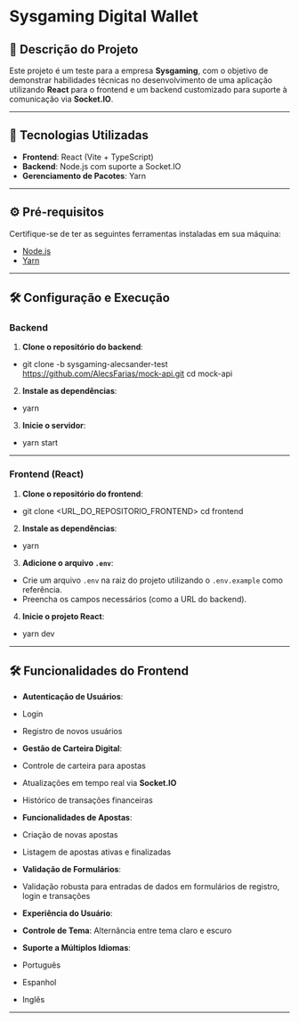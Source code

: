 # Sysgaming Digital Wallet

## 📌 Descrição do Projeto

Este projeto é um teste para a empresa **Sysgaming**, com o objetivo de demonstrar habilidades técnicas no desenvolvimento de uma aplicação utilizando **React** para o frontend e um backend customizado para suporte à comunicação via **Socket.IO**.

---

## 🚀 Tecnologias Utilizadas

- **Frontend**: React (Vite + TypeScript)
- **Backend**: Node.js com suporte a Socket.IO
- **Gerenciamento de Pacotes**: Yarn

---

## ⚙️ Pré-requisitos

Certifique-se de ter as seguintes ferramentas instaladas em sua máquina:

- [Node.js](https://nodejs.org/)
- [Yarn](https://classic.yarnpkg.com/)

---

## 🛠️ Configuração e Execução

### Backend

1. **Clone o repositório do backend**:

- git clone -b sysgaming-alecsander-test https://github.com/AlecsFarias/mock-api.git cd mock-api

2. **Instale as dependências**:

- yarn

3. **Inicie o servidor**:

- yarn start

---

### Frontend (React)

1. **Clone o repositório do frontend**:

- git clone <URL_DO_REPOSITORIO_FRONTEND> cd frontend

2. **Instale as dependências**:

- yarn

3. **Adicione o arquivo `.env`**:

- Crie um arquivo `.env` na raiz do projeto utilizando o `.env.example` como referência.
- Preencha os campos necessários (como a URL do backend).

4. **Inicie o projeto React**:

- yarn dev

---

## 🛠️ Funcionalidades do Frontend

- **Autenticação de Usuários**:
- Login
- Registro de novos usuários

- **Gestão de Carteira Digital**:
- Controle de carteira para apostas
- Atualizações em tempo real via **Socket.IO**
- Histórico de transações financeiras

- **Funcionalidades de Apostas**:
- Criação de novas apostas
- Listagem de apostas ativas e finalizadas

- **Validação de Formulários**:
- Validação robusta para entradas de dados em formulários de registro, login e transações

- **Experiência do Usuário**:
- **Controle de Tema**: Alternância entre tema claro e escuro
- **Suporte a Múltiplos Idiomas**:
- Português
- Espanhol
- Inglês

---

